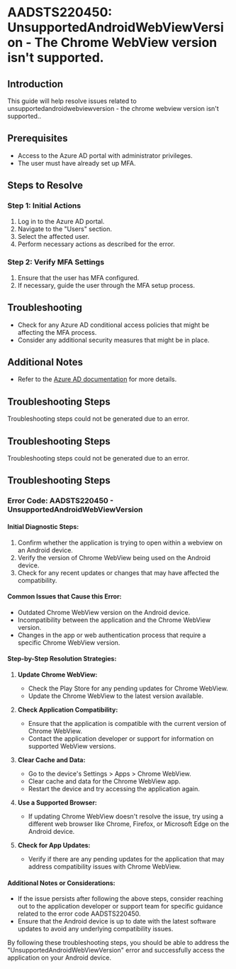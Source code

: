 # AADSTS220450: UnsupportedAndroidWebViewVersion - The Chrome WebView version isn't supported.

## Introduction

This guide will help resolve issues related to
unsupportedandroidwebviewversion - the chrome webview version isn't supported..

## Prerequisites

* Access to the Azure AD portal with administrator privileges.
* The user must have already set up MFA.

## Steps to Resolve

### Step 1: Initial Actions

1. Log in to the Azure AD portal.
2. Navigate to the "Users" section.
3. Select the affected user.
4. Perform necessary actions as described for the error.

### Step 2: Verify MFA Settings

1. Ensure that the user has MFA configured.
2. If necessary, guide the user through the MFA setup process.

## Troubleshooting

* Check for any Azure AD conditional access policies that might be affecting the
  MFA process.
* Consider any additional security measures that might be in place.

## Additional Notes

* Refer to the
  [Azure AD documentation](https://learn.microsoft.com/en-us/azure/active-directory/)
  for more details.

## Troubleshooting Steps

Troubleshooting steps could not be generated due to an error.

## Troubleshooting Steps

Troubleshooting steps could not be generated due to an error.

## Troubleshooting Steps

### Error Code: AADSTS220450 - UnsupportedAndroidWebViewVersion

#### Initial Diagnostic Steps:

1. Confirm whether the application is trying to open within a webview on an
   Android device.
2. Verify the version of Chrome WebView being used on the Android device.
3. Check for any recent updates or changes that may have affected the
   compatibility.

#### Common Issues that Cause this Error:

* Outdated Chrome WebView version on the Android device.
* Incompatibility between the application and the Chrome WebView version.
* Changes in the app or web authentication process that require a specific
  Chrome WebView version.

#### Step-by-Step Resolution Strategies:

1. **Update Chrome WebView:**

   * Check the Play Store for any pending updates for Chrome WebView.
   * Update the Chrome WebView to the latest version available.

2. **Check Application Compatibility:**

   * Ensure that the application is compatible with the current version of
     Chrome WebView.
   * Contact the application developer or support for information on supported
     WebView versions.

3. **Clear Cache and Data:**

   * Go to the device's Settings > Apps > Chrome WebView.
   * Clear cache and data for the Chrome WebView app.
   * Restart the device and try accessing the application again.

4. **Use a Supported Browser:**

   * If updating Chrome WebView doesn't resolve the issue, try using a different
     web browser like Chrome, Firefox, or Microsoft Edge on the Android device.

5. **Check for App Updates:**
   * Verify if there are any pending updates for the application that may
     address compatibility issues with Chrome WebView.

#### Additional Notes or Considerations:

* If the issue persists after following the above steps, consider reaching out
  to the application developer or support team for specific guidance related to
  the error code AADSTS220450.
* Ensure that the Android device is up to date with the latest software updates
  to avoid any underlying compatibility issues.

By following these troubleshooting steps, you should be able to address the
"UnsupportedAndroidWebViewVersion" error and successfully access the application
on your Android device.
